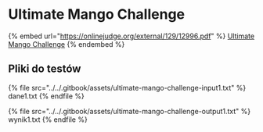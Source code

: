 # Ultimate Mango Challenge

{% embed url="https://onlinejudge.org/external/129/12996.pdf" %}
[Ultimate Mango Challenge](https://onlinejudge.org/index.php?option=com_onlinejudge&Itemid=8&page=show_problem&category=0&problem=4879&mosmsg=Submission+received+with+ID+28679553)
{% endembed %}

## Pliki do testów

{% file src="../../.gitbook/assets/ultimate-mango-challenge-input1.txt" %}
dane1.txt
{% endfile %}

{% file src="../../.gitbook/assets/ultimate-mango-challenge-output1.txt" %}
wynik1.txt
{% endfile %}
